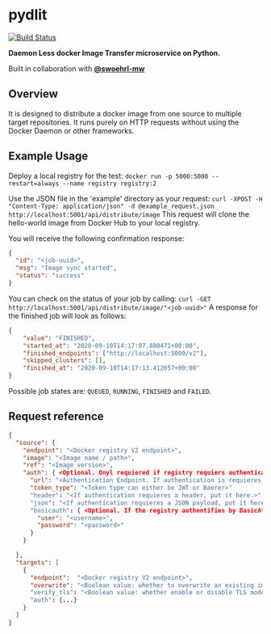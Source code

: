 # pydlit

[![Build Status](https://travis-ci.com/GladCatDK/pydlit.svg?token=8z7XWnDHNg7yb5hEZcjp&branch=master)](https://travis-ci.com/GladCatDK/pydlit)

**Daemon Less docker Image Transfer microservice on Python.**

Built in collaboration with **[@swoehrl-mw](https://github.com/swoehrl-mw)**

## Overview

It is designed to distribute a docker image from one source to multiple target repositories.
It runs purely on HTTP requests without using the Docker Daemon or other frameworks.

## Example Usage

Deploy a local registry for the test: `docker run -p 5000:5000 --restart=always --name registry registry:2`

Use the JSON file in the 'example' directory as your request: `curl -XPOST -H "Content-Type: application/json" -d @example_request.json http://localhost:5001/api/distribute/image`
This request will clone the hello-world image from Docker Hub to your local registry.

You will receive the following confirmation response:
```json
{
  "id": "<job-uuid>", 
  "msg": "Image sync started", 
  "status": "success"
}
```

You can check on the status of your job by calling: `curl -GET http://localhost:5001/api/distribute/image/"<job-uuid>"`
A response for the finished job will look as follows:
```json
{
    "value": "FINISHED",
    "started_at": "2020-09-10T14:17:07.880471+00:00",
    "finished_endpoints": ["http://localhost:5000/v2"],
    "skipped_clusters": [],
    "finished_at": "2020-09-10T14:17:13.412657+00:00"
}
```
Possible job states are: `QUEUED`, `RUNNING`, `FINISHED` and `FAILED`.

## Request reference
```json
{
  "source": {
    "endpoint": "<Docker registry V2 endpoint>",
    "image": "<Image name / path>",
    "ref": "<Image version>",
    "auth": { <Optional. Onyl requiered if registry requiers authentication>
      "url": "<Authentication Endpoint. If authentication is requieres scope and service definition, include them in this URL.>",
      "token_type": "<Token type can either be JWT or Baerer>"
      "header": "<If authentication requieres a header, put it here.>"
      "json": "<If authentication requieres a JSON payload, put it here.>"
      "basicauth": { <Optional. If the registry authentifies by BasicAtuh, put the data here. Token setup will be ignored, if BasicAuth is used.>
        "user": "<username>",
        "password": "<password>"
      }
    }

  },
  "targets": [
    {
      "endpoint":  "<Docker registry V2 endpoint>",
      "overwrite": "<Boolean value: whether to overwrite an existing image in target registry. Default: 'false'>"
      "verify_tls": "<Boolean value: whether enable or disable TLS mode for network communication. Default: 'false'.>"
      "auth": {...}
    }
  ]
}
```
